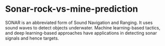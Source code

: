 # Sonar-rock-vs-mine-prediction
SONAR is an abbreviated form of Sound Navigation and Ranging. It uses sound waves to detect objects underwater. Machine learning-based tactics, and deep learning-based approaches have applications in detecting sonar signals and hence targets.
